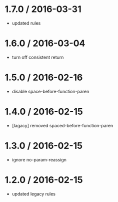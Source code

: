 
1.7.0 / 2016-03-31
==================

  * updated rules

1.6.0 / 2016-03-04
==================

  * turn off consistent return

1.5.0 / 2016-02-16
==================

  * disable space-before-function-paren

1.4.0 / 2016-02-15
==================

  * [lagacy] removed spaced-before-function-paren

1.3.0 / 2016-02-15
==================

  * ignore no-param-reassign

1.2.0 / 2016-02-15
==================

  * updated legacy rules
